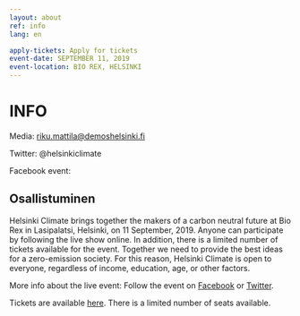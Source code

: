 ```yaml
---
layout: about
ref: info
lang: en

apply-tickets: Apply for tickets
event-date: SEPTEMBER 11, 2019
event-location: BIO REX, HELSINKI
---
```


# INFO

Media: riku.mattila@demoshelsinki.fi

Twitter: @helsinkiclimate <a href="https://twitter.com/helsinkiclimate" class="fa fa-twitter"></a>

Facebook event: <a href="https://www.facebook.com/events/487902281772041/ " class="fa fa-facebook"></a>

## Osallistuminen 

Helsinki Climate brings together the makers of a carbon neutral future at Bio Rex in Lasipalatsi, Helsinki, on 11 September, 2019. Anyone can participate by following the live show online. In addition, there is a limited number of tickets available for the event. Together we need to provide the best ideas for a zero-emission society. For this reason, Helsinki Climate is open to everyone, regardless of income, education, age, or other factors.

More info about the live event: Follow the event on [Facebook](https://www.facebook.com/events/487902281772041/ "Facebook") or [Twitter](https://twitter.com/helsinkiclimate "Twitter"). 

Tickets are available [here](https://forms.gle/WSNVKP1KUHJLw6U4A "here"). There is a limited number of seats available.
